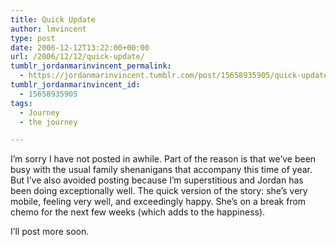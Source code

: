 ```yaml
---
title: Quick Update
author: lmvincent
type: post
date: 2006-12-12T13:22:00+00:00
url: /2006/12/12/quick-update/
tumblr_jordanmarinvincent_permalink:
  - https://jordanmarinvincent.tumblr.com/post/15658935905/quick-update
tumblr_jordanmarinvincent_id:
  - 15658935905
tags:
  - Journey
  - the journey

---
```

I&rsquo;m sorry I have not posted in awhile. Part of the reason is that we&rsquo;ve been busy with the usual family shenanigans that accompany this time of year. But I&rsquo;ve also avoided posting because I&rsquo;m superstitious and Jordan has been doing exceptionally well. The quick version of the story: she&rsquo;s very mobile, feeling very well, and exceedingly happy. She&rsquo;s on a break from chemo for the next few weeks (which adds to the happiness).

I&rsquo;ll post more soon.

<div class="blogger-post-footer">
  <img loading="lazy" width="1" height="1" src="https://blogger.googleusercontent.com/tracker/9039099668816362935-1634390028225320168?l=jordansjourney2.blogspot.com" alt="" />
</div>